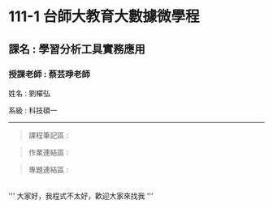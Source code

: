 # 111-1 台師大教育大數據微學程
<h2>課名 : 學習分析工具實務應用</h2>

<h3>授課老師 : 蔡芸琤老師</h3>

<body>
<p> 姓名 : 劉櫂弘 </p>
<p> 系級 : 科技碩一 </p>
</body>

-------
<table>
  
> 課程筆記區 :

> 作業連結區 :

> 專題連結區 :
  
</table>

''' 
大家好，我程式不太好，歡迎大家來找我
'''
